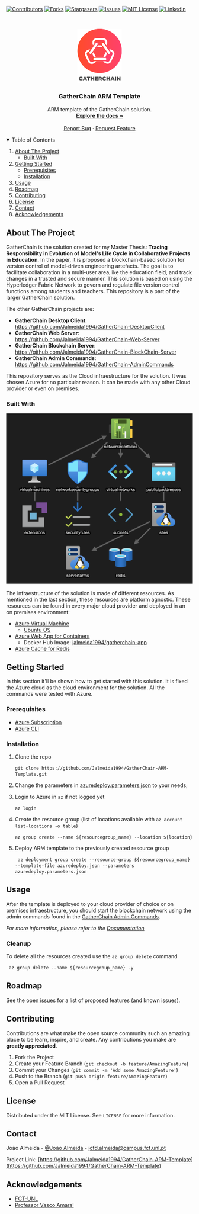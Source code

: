<!--
*** Thanks for checking out the Best-README-Template. If you have a suggestion
*** that would make this better, please fork the repo and create a pull request
*** or simply open an issue with the tag "enhancement".
*** Thanks again! Now go create something AMAZING! :D
-->



<!-- PROJECT SHIELDS -->
<!--
*** I'm using markdown "reference style" links for readability.
*** Reference links are enclosed in brackets [ ] instead of parentheses ( ).
*** See the bottom of this document for the declaration of the reference variables
*** for contributors-url, forks-url, etc. This is an optional, concise syntax you may use.
*** https://www.markdownguide.org/basic-syntax/#reference-style-links
-->
[![Contributors][contributors-shield]][contributors-url]
[![Forks][forks-shield]][forks-url]
[![Stargazers][stars-shield]][stars-url]
[![Issues][issues-shield]][issues-url]
[![MIT License][license-shield]][license-url]
[![LinkedIn][linkedin-shield]][linkedin-url]



<!-- PROJECT LOGO -->
<br />
<p align="center">
  <a href="https://github.com/Jalmeida1994/GatherChain-ARM-Template">
    <img src="images/Logo-02.png" alt="Logo" width="120">
  </a>

  <h3 align="center">GatherChain ARM Template</h3>

  <p align="center">
    ARM template of the GatherChain solution.
    <br />
    <a href="https://github.com/Jalmeida1994/GatherChain-ARM-Template/blob/master/README.md"><strong>Explore the docs »</strong></a>
    <br />
    <br />
    <a href="https://github.com/Jalmeida1994/GatherChain-ARM-Template/issues">Report Bug</a>
    ·
    <a href="https://github.com/Jalmeida1994/GatherChain-ARM-Template/issues">Request Feature</a>
  </p>
</p>



<!-- TABLE OF CONTENTS -->
<details open="open">
  <summary>Table of Contents</summary>
  <ol>
    <li>
      <a href="#about-the-project">About The Project</a>
      <ul>
        <li><a href="#built-with">Built With</a></li>
      </ul>
    </li>
    <li>
      <a href="#getting-started">Getting Started</a>
      <ul>
        <li><a href="#prerequisites">Prerequisites</a></li>
        <li><a href="#installation">Installation</a></li>
      </ul>
    </li>
    <li><a href="#usage">Usage</a></li>
    <li><a href="#roadmap">Roadmap</a></li>
    <li><a href="#contributing">Contributing</a></li>
    <li><a href="#license">License</a></li>
    <li><a href="#contact">Contact</a></li>
    <li><a href="#acknowledgements">Acknowledgements</a></li>
  </ol>
</details>



<!-- ABOUT THE PROJECT -->
## About The Project

GatherChain is the solution created for my Master Thesis: __Tracing Responsibility in Evolution of Model's Life Cycle in Collaborative Projects in Education__.
In the paper, it is proposed a blockchain-based solution for version control of model-driven engineering artefacts.  The goal is to facilitate collaboration in a multi-user area,like the education field, and track changes in a trusted and secure manner. This solution is based on using the Hyperledger Fabric Network to govern and regulate file version control functions among students and teachers.
This repository is a part of the larger GatherChain solution.

The other GatherChain projects are:
* __GatherChain Desktop Client__: https://github.com/Jalmeida1994/GatherChain-DesktopClient
* __GatherChain Web Server__: https://github.com/Jalmeida1994/GatherChain-Web-Server
* __GatherChain Blockchain Server__: https://github.com/Jalmeida1994/GatherChain-BlockChain-Server
* __GatherChain Admin Commands__: https://github.com/Jalmeida1994/GatherChain-AdminCommands

This repository serves as the Cloud infraestructure for the solution. It was chosen Azure for no particular reason. It can be made with any other Cloud provider or even on premises.

### Built With

[![Product Name Screen Shot][product-screenshot]](images/arm-template.png)

The infraestructure of the solution is made of different resources. As mentioned in the last section, these resources are platform agnostic. These resources can be found in every major cloud provider and deployed in an on premises environment:
* [Azure Virtual Machine](https://azure.microsoft.com/en-us/services/virtual-machines/)
  * [Ubuntu OS](https://ubuntu.com/azure)
* [Azure Web App for Containers](https://azure.microsoft.com/en-us/services/app-service/containers/)
  * Docker Hub Image: [jalmeida1994/gatherchain-app](https://hub.docker.com/repository/docker/jalmeida1994/gatherchain-app)
* [Azure Cache for Redis](https://azure.microsoft.com/en-us/services/cache/)


<!-- GETTING STARTED -->
## Getting Started

In this section it'll be shown how to get started with this solution. It is fixed the Azure cloud as the cloud environment for the solution. All the commands were tested with Azure.
### Prerequisites

* [Azure Subscription](https://docs.microsoft.com/en-us/azure/cost-management-billing/manage/create-subscription)
* [Azure CLI](https://docs.microsoft.com/en-us/cli/azure/install-azure-cli)

### Installation

1. Clone the repo
   ```
   git clone https://github.com/Jalmeida1994/GatherChain-ARM-Template.git
   ```
2. Change the parameters in [azuredeploy.parameters.json](https://github.com/Jalmeida1994/GatherChain-ARM-Template/blob/master/azuredeploy.parameters.json) to your needs;

4. Login to Azure in `az` if not logged yet
   ```
   az login
   ```
5. Create the resource group (list of locations available with `az account list-locations -o table`)
   ```
   az group create --name ${resourcegroup_name} --location ${location}
   ```
6. Deploy ARM template to the previously created resource group
   ```
    az deployment group create --resource-group ${resourcegroup_name} --template-file azuredeploy.json --parameters azuredeploy.parameters.json
   ```
   

<!-- USAGE EXAMPLES -->
## Usage

After the template is deployed to your cloud provider of choice or on premises infraestructure, you should start the blockchain network using the admin commands found in the [GatherChain Admin Commands](https://github.com/Jalmeida1994/GatherChain-AdminCommands).

_For more information, please refer to the [Documentation](https://github.com/Jalmeida1994/GatherChain-AdminCommands/blob/master/README.md)_


<!-- USAGE EXAMPLES -->
### Cleanup

To delete all the resources created use the `az group delete` command
   ```
    az group delete --name ${resourcegroup_name} -y
   ```


<!-- ROADMAP -->
## Roadmap

See the [open issues](https://github.com/Jalmeida1994/GatherChain-ARM-Template/issues) for a list of proposed features (and known issues).



<!-- CONTRIBUTING -->
## Contributing

Contributions are what make the open source community such an amazing place to be learn, inspire, and create. Any contributions you make are **greatly appreciated**.

1. Fork the Project
2. Create your Feature Branch (`git checkout -b feature/AmazingFeature`)
3. Commit your Changes (`git commit -m 'Add some AmazingFeature'`)
4. Push to the Branch (`git push origin feature/AmazingFeature`)
5. Open a Pull Request



<!-- LICENSE -->
## License

Distributed under the MIT License. See `LICENSE` for more information.



<!-- CONTACT -->
## Contact

João Almeida - [@João Almeida](https://www.linkedin.com/in/jo%C3%A3o-almeida-525476125/) - jcfd.almeida@campus.fct.unl.pt

Project Link: [https://github.com/Jalmeida1994/GatherChain-ARM-Template](https://github.com/Jalmeida1994/GatherChain-ARM-Template)



<!-- ACKNOWLEDGEMENTS -->
## Acknowledgements
* [FCT-UNL](https://www.fct.unl.pt/)
* [Professor Vasco Amaral](https://docentes.fct.unl.pt/vma/)


<!-- MARKDOWN LINKS & IMAGES -->
<!-- https://www.markdownguide.org/basic-syntax/#reference-style-links -->
[contributors-shield]: https://img.shields.io/github/contributors/Jalmeida1994/GatherChain-ARM-Template.svg?style=for-the-badge
[contributors-url]: https://github.com/Jalmeida1994/GatherChain-ARM-Template/graphs/contributors
[forks-shield]: https://img.shields.io/github/forks/Jalmeida1994/GatherChain-ARM-Template.svg?style=for-the-badge
[forks-url]: https://github.com/Jalmeida1994/GatherChain-ARM-Template/network/members
[stars-shield]: https://img.shields.io/github/stars/Jalmeida1994/GatherChain-ARM-Template.svg?style=for-the-badge
[stars-url]: https://github.com/Jalmeida1994/GatherChain-ARM-Template/stargazers
[issues-shield]: https://img.shields.io/github/issues/Jalmeida1994/GatherChain-ARM-Template.svg?style=for-the-badge
[issues-url]: https://github.com/Jalmeida1994/GatherChain-ARM-Template/issues
[license-shield]: https://img.shields.io/github/license/Jalmeida1994/GatherChain-ARM-Template.svg?style=for-the-badge
[license-url]: https://github.com/Jalmeida1994/GatherChain-ARM-Template/blob/master/LICENSE.txt
[linkedin-shield]: https://img.shields.io/badge/-LinkedIn-black.svg?style=for-the-badge&logo=linkedin&colorB=555
[linkedin-url]: https://www.linkedin.com/in/jo%C3%A3o-almeida-525476125/
[product-screenshot]: images/arm-template.png
